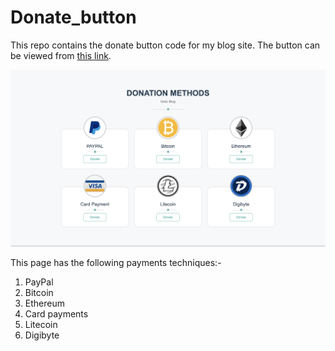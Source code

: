 # Donate_button
This repo contains the donate button code for my blog site. The button can be viewed from [this link](https://sashuu6.github.io/donate_button/).

![Homepage](/docs/home-page.png)

This page has the following payments techniques:-
1. PayPal
2. Bitcoin
3. Ethereum
4. Card payments
5. Litecoin
6. Digibyte
